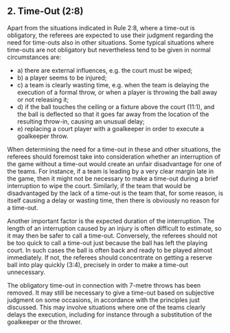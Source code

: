 ## 2. Time-Out (2:8)

Apart from the situations indicated in Rule 2:8, where a time-out is obligatory, the referees are
expected to use their judgment regarding the need for time-outs also in other situations. Some
typical situations where time-outs are not obligatory but nevertheless tend to be given in
normal circumstances are:

- a) there are external influences, e.g. the court must be wiped;
- b) a player seems to be injured;
- c) a team is clearly wasting time, e.g. when the team is delaying the execution of a formal
  throw, or when a player is throwing the ball away or not releasing it;
- d) if the ball touches the ceiling or a fixture above the court (11:1), and the ball is
  deflected so that it goes far away from the location of the resulting throw-in, causing
  an unusual delay;
- e) replacing a court player with a goalkeeper in order to execute a goalkeeper throw.

When determining the need for a time-out in these and other situations, the referees should
foremost take into consideration whether an interruption of the game without a time-out
would create an unfair disadvantage for one of the teams. For instance, if a team is leading by
a very clear margin late in the game, then it might not be necessary to make a time-out during
a brief interruption to wipe the court. Similarly, if the team that would be disadvantaged by
the lack of a time-out is the team that, for some reason, is itself causing a delay or wasting
time, then there is obviously no reason for a time-out.

Another important factor is the expected duration of the interruption. The length of an
interruption caused by an injury is often difficult to estimate, so it may then be safer to call a
time-out. Conversely, the referees should not be too quick to call a time-out just because the
ball has left the playing court. In such cases the ball is often back and ready to be played
almost immediately. If not, the referees should concentrate on getting a reserve ball into play
quickly (3:4), precisely in order to make a time-out unnecessary.

The obligatory time-out in connection with 7-metre throws has been removed. It may still be
necessary to give a time-out based on subjective judgment on some occasions, in accordance
with the principles just discussed. This may involve situations where one of the teams clearly
delays the execution, including for instance through a substitution of the goalkeeper or the
thrower.
